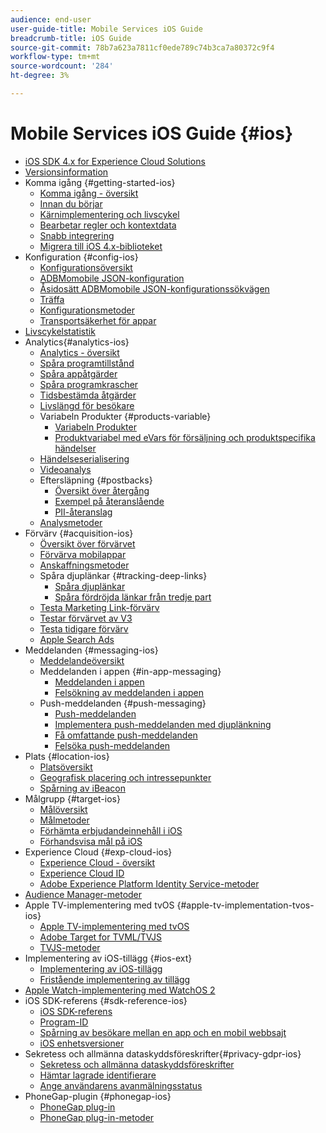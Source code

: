 ```yaml
---
audience: end-user
user-guide-title: Mobile Services iOS Guide
breadcrumb-title: iOS Guide
source-git-commit: 78b7a623a7811cf0ede789c74b3ca7a80372c9f4
workflow-type: tm+mt
source-wordcount: '284'
ht-degree: 3%

---
```



# Mobile Services iOS Guide {#ios}

+ [iOS SDK 4.x for Experience Cloud Solutions](overview.md)
+ [Versionsinformation](rel-notes.md)
+ Komma igång {#getting-started-ios}
   + [Komma igång - översikt](getting-started/getting-started.md)
   + [Innan du börjar](getting-started/requirements.md)
   + [Kärnimplementering och livscykel](getting-started/dev-qs.md)
   + [Bearbetar regler och kontextdata](getting-started/proc-rules.md)
   + [Snabb integrering](getting-started/swift-integration.md)
   + [Migrera till iOS 4.x-biblioteket](getting-started/migration-v3.md)
+ Konfiguration {#config-ios}
   + [Konfigurationsöversikt](configuration/configuration.md)
   + [ADBMomobile JSON-konfiguration](configuration/json-config/json-config.md)
   + [Åsidosätt ADBMomobile JSON-konfigurationssökvägen](configuration/json-config/json-config-remote.md)
   + [Träffa](configuration/hit-batching.md)
   + [Konfigurationsmetoder](configuration/sdk-methods.md)
   + [Transportsäkerhet för appar](configuration/app-transport-security.md)
+ [Livscykelstatistik](metrics.md)
+ Analytics{#analytics-ios} 
   + [Analytics - översikt](analytics-main/analytics-main.md)
   + [Spåra programtillstånd](analytics-main/states.md)
   + [Spåra appåtgärder](analytics-main/actions.md)
   + [Spåra programkrascher](analytics-main/crashes.md)
   + [Tidsbestämda åtgärder](analytics-main/timed-actions.md)
   + [Livslängd för besökare](analytics-main/lifetime-value.md)
   + Variabeln Produkter {#products-variable}
      + [Variabeln Produkter](analytics-main/products/products.md)
      + [Produktvariabel med eVars för försäljning och produktspecifika händelser](analytics-main/products/products-variable-evars-events.md)
   + [Händelseserialisering](analytics-main/event-serialization.md)
   + [Videoanalys](analytics-main/video-qs.md)
   + Eftersläpning {#postbacks}
      + [Översikt över återgång](analytics-main/postback/postback.md)
      + [Exempel på återanslående](analytics-main/postback/postback-example.md)
      + [PII-återanslag](analytics-main/postback/c-pii-postbacks.md)
   + [Analysmetoder](analytics-main/analytics-methods.md)
+ Förvärv {#acquisition-ios}
   + [Översikt över förvärvet](acquisition-main/acquisition-main.md)
   + [Förvärva mobilappar](acquisition-main/acquisition.md)
   + [Anskaffningsmetoder](acquisition-main/c-acquisition-methods.md)
   + Spåra djuplänkar {#tracking-deep-links}
      + [Spåra djuplänkar](acquisition-main/tracking-deep-links/tracking-deep-links.md)
      + [Spåra fördröjda länkar från tredje part](acquisition-main/tracking-deep-links/c-tracking-3rd-party-deep-deferred-links.md)
   + [Testa Marketing Link-förvärv](acquisition-main/t-testing-marketing-link-acquisition.md)
   + [Testar förvärvet av V3](acquisition-main/t-testing-version-3-acquisition.md)
   + [Testa tidigare förvärv](acquisition-main/t-testing-acquisition.md)
   + [Apple Search Ads](acquisition-main/c-apple-search-ads.md)
+ Meddelanden {#messaging-ios}
   + [Meddelandeöversikt](messaging-main/messaging-main.md)
   + Meddelanden i appen {#in-app-messaging}
      + [Meddelanden i appen](messaging-main/messaging/messaging.md)
      + [Felsökning av meddelanden i appen](messaging-main/messaging/in-apps-ts.md)
   + Push-meddelanden {#push-messaging}
      + [Push-meddelanden](messaging-main/push-messaging/push-messaging.md)
      + [Implementera push-meddelanden med djuplänkning](messaging-main/push-messaging/t-mob-imp-push-deeplinking-ios-4x.md)
      + [Få omfattande push-meddelanden](messaging-main/push-messaging/c-set-up-rich-push-notif-ios.md)
      + [Felsöka push-meddelanden](messaging-main/push-messaging/c-troubleshooting-push-messaging.md)
+ Plats {#location-ios}
   + [Platsöversikt](location/location.md)
   + [Geografisk placering och intressepunkter](location/geo-poi.md)
   + [Spårning av iBeacon](location/ibeacon.md)
+ Målgrupp {#target-ios}
   + [Målöversikt](target-main/target-main.md)
   + [Målmetoder](target-main/c-target-methods.md)
   + [Förhämta erbjudandeinnehåll i iOS](target-main/c-mob-target-prefetch-ios.md)
   + [Förhandsvisa mål på iOS](target-main/c-mob-target-preview-ios.md)
+ Experience Cloud {#exp-cloud-ios}
   + [Experience Cloud - översikt](marketing-cloud/marketing-cloud.md)
   + [Experience Cloud ID](marketing-cloud/mcvid.md)
   + [Adobe Experience Platform Identity Service-metoder](marketing-cloud/mc-methods.md)
+ [Audience Manager-metoder](amm/aam-methods.md)
+ Apple TV-implementering med tvOS {#apple-tv-implementation-tvos-ios}
   + [Apple TV-implementering med tvOS](apple-tv-implementation-tvos/apple-tv-implementation-tvos.md)
   + [Adobe Target for TVML/TVJS](apple-tv-implementation-tvos/target-for-tvml-tvjs.md)
   + [TVJS-metoder](apple-tv-implementation-tvos/tvjs-methods.md)
+ Implementering av iOS-tillägg {#ios-ext}
   + [Implementering av iOS-tillägg](ios-ext/ios-ext.md)
   + [Fristående implementering av tillägg](ios-ext/c-stand-alone-extension-implementation.md)
+ [Apple Watch-implementering med WatchOS 2](apple-watch-implementation-watchkit.md)
+ iOS SDK-referens {#sdk-reference-ios}
   + [iOS SDK-referens](reference/reference.md)
   + [Program-ID](reference/app-ids.md)
   + [Spårning av besökare mellan en app och en mobil webbsajt](reference/hybrid-app.md)
   + [iOS enhetsversioner](reference/device-versions.md)
+ Sekretess och allmänna dataskyddsföreskrifter{#privacy-gdpr-ios}
   + [Sekretess och allmänna dataskyddsföreskrifter](c-mob-privacy-gdpr-ios/c-mob-privacy-gdpr-ios.md)
   + [Hämtar lagrade identifierare](c-mob-privacy-gdpr-ios/c-mob-gdpr-ret-stored-ids-ios.md)
   + [Ange användarens avanmälningsstatus](c-mob-privacy-gdpr-ios/privacy.md)
+ PhoneGap-plugin {#phonegap-ios}
   + [PhoneGap plug-in](phonegap/phonegap.md)
   + [PhoneGap plug-in-metoder](phonegap/phonegap-methods.md)
